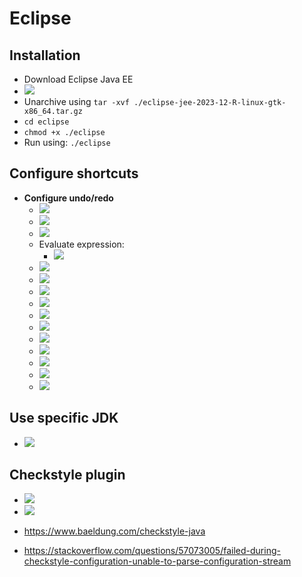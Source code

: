 # Eclipse

## Installation
- Download Eclipse Java EE
- <img src="./forReadme/img1.png" />
- Unarchive using `tar -xvf ./eclipse-jee-2023-12-R-linux-gtk-x86_64.tar.gz `
- `cd eclipse`
- `chmod +x ./eclipse`
- Run using: `./eclipse`

## Configure shortcuts
- **Configure undo/redo**
    - <img src="./forReadme/img2.png" />
    - <img src="./forReadme/img3.png" />
    - <img src="./forReadme/img4.png" />
    - Evaluate expression: 
      - <img src="./forReadme/img5.png" />
    - <img src="./forReadme/img6.png" />
    - <img src="./forReadme/img7.png" />
    - <img src="./forReadme/img8.png" />
    - <img src="./forReadme/img9.png" />
    - <img src="./forReadme/img10.png" />
    - <img src="./forReadme/img11.png" />
    - <img src="./forReadme/img12.png" />
    - <img src="./forReadme/img13.png" />
    - <img src="./forReadme/img14.png" />
    - <img src="./forReadme/img15.png" />
    - <img src="./forReadme/img16.png" />

## Use specific JDK
- <img src="./forReadme/img11.png" />

## Checkstyle plugin
- <img src="./forReadme/cs1.png" />
- <img src="./forReadme/cs2.png" />

- https://www.baeldung.com/checkstyle-java
- https://stackoverflow.com/questions/57073005/failed-during-checkstyle-configuration-unable-to-parse-configuration-stream
